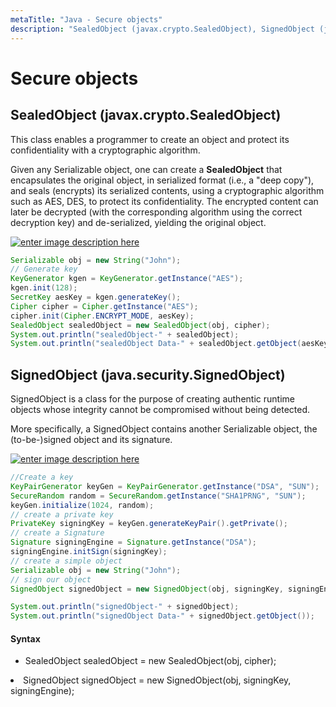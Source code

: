 ```yaml
---
metaTitle: "Java - Secure objects"
description: "SealedObject (javax.crypto.SealedObject), SignedObject (java.security.SignedObject)"
---
```


# Secure objects



## SealedObject (javax.crypto.SealedObject)


This class enables a programmer to create an object and protect its confidentiality with a cryptographic algorithm.

Given any Serializable object, one can create a **SealedObject** that encapsulates the original object, in serialized format (i.e., a "deep copy"), and seals (encrypts) its serialized contents, using a cryptographic algorithm such as AES, DES, to protect its confidentiality. The encrypted content can later be decrypted (with the corresponding algorithm using the correct decryption key) and de-serialized, yielding the original object.

[<img src="http://i.stack.imgur.com/Pz2NR.png" alt="enter image description here" />](http://i.stack.imgur.com/Pz2NR.png)

```java
Serializable obj = new String("John");
// Generate key
KeyGenerator kgen = KeyGenerator.getInstance("AES");
kgen.init(128);
SecretKey aesKey = kgen.generateKey();
Cipher cipher = Cipher.getInstance("AES");
cipher.init(Cipher.ENCRYPT_MODE, aesKey);
SealedObject sealedObject = new SealedObject(obj, cipher);
System.out.println("sealedObject-" + sealedObject);
System.out.println("sealedObject Data-" + sealedObject.getObject(aesKey));

```



## SignedObject (java.security.SignedObject)


SignedObject is a class for the purpose of creating authentic runtime objects whose integrity cannot be compromised without being detected.

More specifically, a SignedObject contains another Serializable object, the (to-be-)signed object and its signature.

[<img src="http://i.stack.imgur.com/nSE3Z.png" alt="enter image description here" />](http://i.stack.imgur.com/nSE3Z.png)

```java
//Create a key
KeyPairGenerator keyGen = KeyPairGenerator.getInstance("DSA", "SUN");
SecureRandom random = SecureRandom.getInstance("SHA1PRNG", "SUN");
keyGen.initialize(1024, random);
// create a private key
PrivateKey signingKey = keyGen.generateKeyPair().getPrivate();
// create a Signature
Signature signingEngine = Signature.getInstance("DSA");
signingEngine.initSign(signingKey);
// create a simple object 
Serializable obj = new String("John");
// sign our object
SignedObject signedObject = new SignedObject(obj, signingKey, signingEngine);

System.out.println("signedObject-" + signedObject);
System.out.println("signedObject Data-" + signedObject.getObject());

```



#### Syntax


- SealedObject sealedObject = new SealedObject(obj, cipher);
<li>SignedObject signedObject = new SignedObject(obj, signingKey,
signingEngine);</li>

